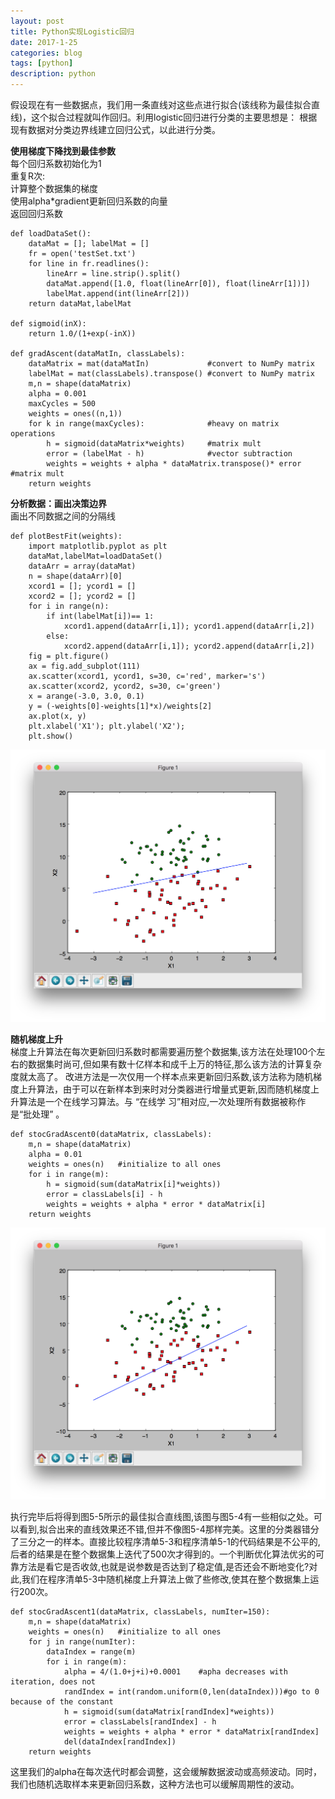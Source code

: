 ```yaml
---
layout: post
title: Python实现Logistic回归
date: 2017-1-25
categories: blog
tags: [python]
description: python
---
```


假设现在有一些数据点，我们用一条直线对这些点进行拟合(该线称为最佳拟合直线)，这个拟合过程就叫作回归。利用logistic回归进行分类的主要思想是：
根据现有数据对分类边界线建立回归公式，以此进行分类。           

**使用梯度下降找到最佳参数**        
每个回归系数初始化为1        
重复R次:      
计算整个数据集的梯度       
使用alpha*gradient更新回归系数的向量        
返回回归系数       

```
def loadDataSet():
    dataMat = []; labelMat = []
    fr = open('testSet.txt')
    for line in fr.readlines():
        lineArr = line.strip().split()
        dataMat.append([1.0, float(lineArr[0]), float(lineArr[1])])
        labelMat.append(int(lineArr[2]))
    return dataMat,labelMat

def sigmoid(inX):
    return 1.0/(1+exp(-inX))

def gradAscent(dataMatIn, classLabels):
    dataMatrix = mat(dataMatIn)             #convert to NumPy matrix
    labelMat = mat(classLabels).transpose() #convert to NumPy matrix
    m,n = shape(dataMatrix)
    alpha = 0.001
    maxCycles = 500
    weights = ones((n,1))
    for k in range(maxCycles):              #heavy on matrix operations
        h = sigmoid(dataMatrix*weights)     #matrix mult
        error = (labelMat - h)              #vector subtraction
        weights = weights + alpha * dataMatrix.transpose()* error #matrix mult
    return weights
```

**分析数据：画出决策边界**         
画出不同数据之间的分隔线         

```
def plotBestFit(weights):
    import matplotlib.pyplot as plt
    dataMat,labelMat=loadDataSet()
    dataArr = array(dataMat)
    n = shape(dataArr)[0] 
    xcord1 = []; ycord1 = []
    xcord2 = []; ycord2 = []
    for i in range(n):
        if int(labelMat[i])== 1:
            xcord1.append(dataArr[i,1]); ycord1.append(dataArr[i,2])
        else:
            xcord2.append(dataArr[i,1]); ycord2.append(dataArr[i,2])
    fig = plt.figure()
    ax = fig.add_subplot(111)
    ax.scatter(xcord1, ycord1, s=30, c='red', marker='s')
    ax.scatter(xcord2, ycord2, s=30, c='green')
    x = arange(-3.0, 3.0, 0.1)
    y = (-weights[0]-weights[1]*x)/weights[2]
    ax.plot(x, y)
    plt.xlabel('X1'); plt.ylabel('X2');
    plt.show()
```

![](https://raw.githubusercontent.com/whuhan2013/myImage/master/machingLearingAction/chapter5/p1.png)

**随机梯度上升**      
梯度上升算法在每次更新回归系数时都需要遍历整个数据集,该方法在处理100个左右的数据集时尚可,但如果有数十亿样本和成千上万的特征,那么该方法的计算复杂度就太高了。   改进方法是一次仅用一个样本点来更新回归系数,该方法称为随机梯度上升算法，由于可以在新样本到来时对分类器进行增量式更新,因而随机梯度上升算法是一个在线学习算法。与 “在线学 习”相对应,一次处理所有数据被称作是“批处理” 。         

```
def stocGradAscent0(dataMatrix, classLabels):
    m,n = shape(dataMatrix)
    alpha = 0.01
    weights = ones(n)   #initialize to all ones
    for i in range(m):
        h = sigmoid(sum(dataMatrix[i]*weights))
        error = classLabels[i] - h
        weights = weights + alpha * error * dataMatrix[i]
    return weights
```

![](https://raw.githubusercontent.com/whuhan2013/myImage/master/machingLearingAction/chapter5/p2.png)


执行完毕后将得到图5-5所示的最佳拟合直线图,该图与图5-4有一些相似之处。可以看到,拟合出来的直线效果还不错,但并不像图5-4那样完美。这里的分类器错分了三分之一的样本。直接比较程序清单5-3和程序清单5-1的代码结果是不公平的,后者的结果是在整个数据集上迭代了500次才得到的。一个判断优化算法优劣的可靠方法是看它是否收敛,也就是说参数是否达到了稳定值,是否还会不断地变化?对此,我们在程序清单5-3中随机梯度上升算法上做了些修改,使其在整个数据集上运行200次。          

```
def stocGradAscent1(dataMatrix, classLabels, numIter=150):
    m,n = shape(dataMatrix)
    weights = ones(n)   #initialize to all ones
    for j in range(numIter):
        dataIndex = range(m)
        for i in range(m):
            alpha = 4/(1.0+j+i)+0.0001    #apha decreases with iteration, does not 
            randIndex = int(random.uniform(0,len(dataIndex)))#go to 0 because of the constant
            h = sigmoid(sum(dataMatrix[randIndex]*weights))
            error = classLabels[randIndex] - h
            weights = weights + alpha * error * dataMatrix[randIndex]
            del(dataIndex[randIndex])
    return weights
```

这里我们的alpha在每次迭代时都会调整，这会缓解数据波动或高频波动。同时，我们也随机选取样本来更新回归系数，这种方法也可以缓解周期性的波动。  

       


